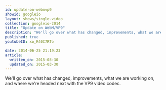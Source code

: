 ```yaml
---
id: update-on-webmvp9
showid: googleio
layout: shows/single-video
collection: googleio-2014
title: "Update on WebM/VP9"
description: "We'll go over what has changed, improvements, what we are working on, and where we're headed next with the VP9 video codec."
published: true
youtubeID: xo_R40C7RTo

date: 2014-06-25 21:19:23
article:
  written_on: 2015-03-30
  updated_on: 2015-03-30
---
```


We'll go over what has changed, improvements, what we are working on, and where we're headed next with the VP9 video codec.

